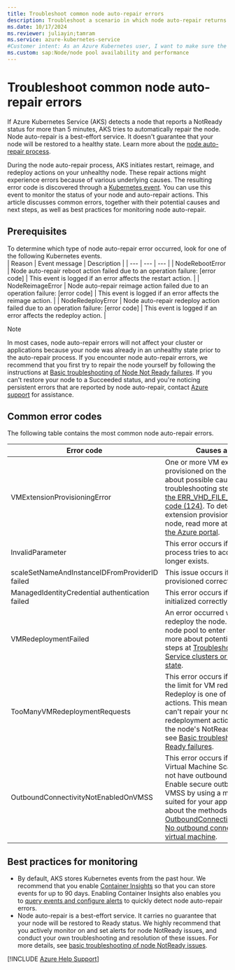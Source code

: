 ```yaml
---
title: Troubleshoot common node auto-repair errors
description: Troubleshoot a scenario in which node auto-repair returns an error code when you try to repair a node that has a NotReady status.
ms.date: 10/17/2024
ms.reviewer: juliayin;tamram
ms.service: azure-kubernetes-service
#Customer intent: As an Azure Kubernetes user, I want to make sure the automatic repair actions from AKS node auto-repair don't adversely affect my applications or cluster health.
ms.custom: sap:Node/node pool availability and performance
---
```

# Troubleshoot common node auto-repair errors

If Azure Kubernetes Service (AKS) detects a node that reports a NotReady status for more than 5 minutes, AKS tries to automatically repair the node. Node auto-repair is a best-effort service. It doesn't guarantee that your node will be restored to a healthy state. Learn more about the [node auto-repair process](/azure/aks/node-auto-repair).

During the node auto-repair process, AKS initiates restart, reimage, and redeploy actions on your unhealthy node. These repair actions might experience errors because of various underlying causes. The resulting error code is discovered through a [Kubernetes event](/azure/aks/events). You can use this event to monitor the status of your node and auto-repair actions. This article discusses common errors, together with their potential causes and next steps, as well as best practices for monitoring node auto-repair.

## Prerequisites
To determine which type of node auto-repair error occurred, look for one of the following Kubernetes events.  
| Reason | Event message | Description |
| --- | --- | --- |
| NodeRebootError | Node auto-repair reboot action failed due to an operation failure: [error code] | This event is logged if an error affects the restart action. |
| NodeReimageError | Node auto-repair reimage action failed due to an operation failure: [error code] | This event is logged if an error affects the reimage action. |
| NodeRedeployError | Node auto-repair redeploy action failed due to an operation failure: [error code] | This event is logged if an error affects the redeploy action. |

> [!NOTE]
> In most cases, node auto-repair errors will not affect your cluster or applications because your node was already in an unhealthy state prior to the auto-repair process. If you encounter node auto-repair errors, we recommend that you first try to repair the node yourself by following the instructions at [Basic troubleshooting of Node Not Ready failures](./node-not-ready-basic-troubleshooting.md). If you can't restore your node to a Succeeded status, and you're noticing persistent errors that are reported by node auto-repair, contact [Azure support](https://ms.portal.azure.com/#blade/Microsoft_Azure_Support/HelpAndSupportBlade/overview?DMC=troubleshoot) for assistance.

## Common error codes
The following table contains the most common node auto-repair errors.

| Error code | Causes and solutions |
|---|---|
| VMExtensionProvisioningError | One or more VM extensions weren't provisioned on the node. Learn more about possible causes and troubleshooting steps at [Troubleshoot the ERR_VHD_FILE_NOT_FOUND error code (124)](../create-upgrade-delete/error-code-vhdfilenotfound.md). To determine the exact VM extension provisioning error on your node, read more at [View error details in the Azure portal](../create-upgrade-delete/troubleshoot-aks-cluster-creation-issues.md#view-resources-in-the-azure-portal). |
| InvalidParameter | This error occurs if the node auto-repair process tries to access a node that no longer exists. |
| scaleSetNameAndInstanceIDFromProviderID failed | This issue occurs if the node is not provisioned correctly. |
| ManagedIdentityCredential authentication failed | This error occurs if the node is not initialized correctly. |
| VMRedeploymentFailed | An error occurred when you tried to redeploy the node. This may cause your node pool to enter a failed state. Learn more about potential causes and next steps at [Troubleshoot Azure Kubernetes Service clusters or nodes in a failed state](./cluster-node-virtual-machine-failed-state.md#scenario-3-node-pool-is-in-a-failed-state). |
| TooManyVMRedeploymentRequests | This error occurs if your cluster exceeds the limit for VM redeployment requests. Redeploy is one of the auto-repair actions. This means that auto-repair can't repair your node by using redeployment actions. To troubleshoot the node's NotReady issue manually, see [Basic troubleshooting of Node Not Ready failures](./node-not-ready-basic-troubleshooting.md). |
| OutboundConnectivityNotEnabledOnVMSS | This error occurs if your node or overall Virtual Machine Scale Set (VMSS) does not have outbound access enabled. Enable secure outbound access for your VMSS by using a method that's best suited for your application. Read more about the methods at [OutboundConnectivityNotEnabledOnVM. No outbound connectivity configured for virtual machine](../../virtual-machine-scale-sets/deploy/vmss-outbound-connectivity-not-enabled.md#solution). |

## Best practices for monitoring
- By default, AKS stores Kubernetes events from the past hour. We recommend that you enable [Container Insights](/azure/azure-monitor/containers/kubernetes-monitoring-enable#enable-container-insights) so that you can store events for up to 90 days. Enabling Container Insights also enables you to [query events and configure alerts](/azure/aks/events#automating-event-notifications) to quickly detect node auto-repair errors.
- Node auto-repair is a best-effort service. It carries no guarantee that your node will be restored to Ready status. We highly recommend that you actively monitor on and set alerts for node NotReady issues, and conduct your own troubleshooting and resolution of these issues. For more details, see [basic troubleshooting of node NotReady issues](./node-not-ready-basic-troubleshooting.md).

[!INCLUDE [Azure Help Support](../../../includes/azure-help-support.md)]
